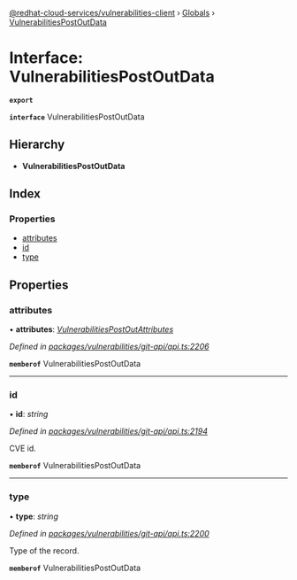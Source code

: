 [@redhat-cloud-services/vulnerabilities-client](../README.md) › [Globals](../globals.md) › [VulnerabilitiesPostOutData](vulnerabilitiespostoutdata.md)

# Interface: VulnerabilitiesPostOutData

**`export`** 

**`interface`** VulnerabilitiesPostOutData

## Hierarchy

* **VulnerabilitiesPostOutData**

## Index

### Properties

* [attributes](vulnerabilitiespostoutdata.md#attributes)
* [id](vulnerabilitiespostoutdata.md#id)
* [type](vulnerabilitiespostoutdata.md#type)

## Properties

###  attributes

• **attributes**: *[VulnerabilitiesPostOutAttributes](vulnerabilitiespostoutattributes.md)*

*Defined in [packages/vulnerabilities/git-api/api.ts:2206](https://github.com/RedHatInsights/javascript-clients/blob/master/packages/vulnerabilities/git-api/api.ts#L2206)*

**`memberof`** VulnerabilitiesPostOutData

___

###  id

• **id**: *string*

*Defined in [packages/vulnerabilities/git-api/api.ts:2194](https://github.com/RedHatInsights/javascript-clients/blob/master/packages/vulnerabilities/git-api/api.ts#L2194)*

CVE id.

**`memberof`** VulnerabilitiesPostOutData

___

###  type

• **type**: *string*

*Defined in [packages/vulnerabilities/git-api/api.ts:2200](https://github.com/RedHatInsights/javascript-clients/blob/master/packages/vulnerabilities/git-api/api.ts#L2200)*

Type of the record.

**`memberof`** VulnerabilitiesPostOutData

